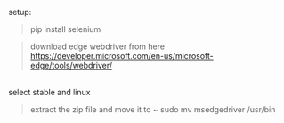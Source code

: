 setup:
> pip install selenium

> download edge webdriver from here https://developer.microsoft.com/en-us/microsoft-edge/tools/webdriver/ 
</br>
select stable and linux

> extract the zip file and move it to
~ sudo mv msedgedriver  /usr/bin
 